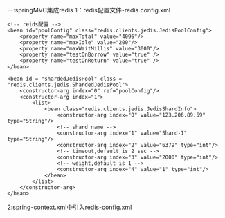 一:springMVC集成redis
  1：redis配置文件-redis.config.xml
<beans xmlns="http://www.springframework.org/schema/beans" 
       xmlns:xsi="http://www.w3.org/2001/XMLSchema-instance"
       xmlns:p="http://www.springframework.org/schema/p" 
       xmlns:tx="http://www.springframework.org/schema/tx"
       xmlns:context="http://www.springframework.org/schema/context"
       xsi:schemaLocation="
      http://www.springframework.org/schema/beans 
      http://www.springframework.org/schema/beans/spring-beans-3.0.xsd
      http://www.springframework.org/schema/tx 
      http://www.springframework.org/schema/tx/spring-tx-3.0.xsd
      http://www.springframework.org/schema/context
      http://www.springframework.org/schema/context/spring-context-3.0.xsd">
    
 	<!-- reids配置 -->
	<bean id="poolConfig" class="redis.clients.jedis.JedisPoolConfig">
		<property name="maxTotal" value="4096"/>
		<property name="maxIdle" value="200"/>
		<property name="maxWaitMillis" value="3000"/>
		<property name="testOnBorrow" value="true" />
		<property name="testOnReturn" value="true" />
	</bean>
	
	<bean id = "shardedJedisPool" class = "redis.clients.jedis.ShardedJedisPool">
		<constructor-arg index="0" ref="poolConfig"/>
		<constructor-arg index="1">
			<list>
				<bean class="redis.clients.jedis.JedisShardInfo">
					<constructor-arg index="0" value="123.206.89.59" type="String"/>
					<!-- shard name -->
					<constructor-arg index="1" value="Shard-1" type="String"/>
					<constructor-arg index="2" value="6379" type="int"/>
					<!-- timeout,default is 2 sec -->
					<constructor-arg index="3" value="2000" type="int"/>
					<!-- weight,default is 1 -->
					<constructor-arg index="4" value="1" type="int"/>
				</bean>
			</list>
		</constructor-arg>
	</bean>
</beans>
   2:spring-context.xml中引入redis-config.xml
     <import resource="redis-config.xml"/>
